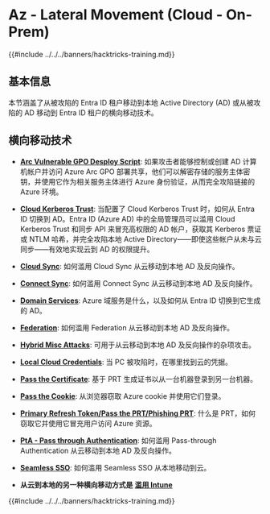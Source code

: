 # Az - Lateral Movement (Cloud - On-Prem)

{{#include ../../../banners/hacktricks-training.md}}

## 基本信息

本节涵盖了从被攻陷的 Entra ID 租户移动到本地 Active Directory (AD) 或从被攻陷的 AD 移动到 Entra ID 租户的横向移动技术。

## 横向移动技术

- [**Arc Vulnerable GPO Desploy Script**](az-arc-vulnerable-gpo-deploy-script.md): 如果攻击者能够控制或创建 AD 计算机帐户并访问 Azure Arc GPO 部署共享，他们可以解密存储的服务主体密钥，并使用它作为相关服务主体进行 Azure 身份验证，从而完全攻陷链接的 Azure 环境。

- [**Cloud Kerberos Trust**](az-cloud-kerberos-trust.md): 当配置了 Cloud Kerberos Trust 时，如何从 Entra ID 切换到 AD。Entra ID (Azure AD) 中的全局管理员可以滥用 Cloud Kerberos Trust 和同步 API 来冒充高权限的 AD 帐户，获取其 Kerberos 票证或 NTLM 哈希，并完全攻陷本地 Active Directory——即使这些帐户从未与云同步——有效地实现云到 AD 的权限提升。

- [**Cloud Sync**](az-cloud-sync.md): 如何滥用 Cloud Sync 从云移动到本地 AD 及反向操作。

- [**Connect Sync**](az-connect-sync.md): 如何滥用 Connect Sync 从云移动到本地 AD 及反向操作。

- [**Domain Services**](az-domain-services.md): Azure 域服务是什么，以及如何从 Entra ID 切换到它生成的 AD。

- [**Federation**](az-federation.md): 如何滥用 Federation 从云移动到本地 AD 及反向操作。

- [**Hybrid Misc Attacks**](az-hybrid-identity-misc-attacks.md): 可用于从云移动到本地 AD 及反向操作的杂项攻击。

- [**Local Cloud Credentials**](az-local-cloud-credentials.md): 当 PC 被攻陷时，在哪里找到云的凭据。

- [**Pass the Certificate**](az-pass-the-certificate.md): 基于 PRT 生成证书以从一台机器登录到另一台机器。

- [**Pass the Cookie**](az-pass-the-cookie.md): 从浏览器窃取 Azure cookie 并使用它们登录。

- [**Primary Refresh Token/Pass the PRT/Phishing PRT**](az-primary-refresh-token-prt.md): 什么是 PRT，如何窃取它并使用它冒充用户访问 Azure 资源。

- [**PtA - Pass through Authentication**](az-pta-pass-through-authentication.md): 如何滥用 Pass-through Authentication 从云移动到本地 AD 及反向操作。

- [**Seamless SSO**](az-seamless-sso.md): 如何滥用 Seamless SSO 从本地移动到云。

- **从云到本地的另一种横向移动方式是** [**滥用 Intune**](../az-services/intune.md)

{{#include ../../../banners/hacktricks-training.md}}
